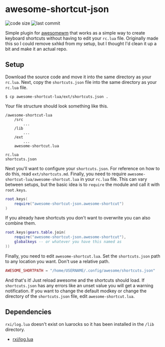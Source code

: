 # awesome-shortcut-json

![code size](https://img.shields.io/github/languages/code-size/CyanPiano/awesome-shortcut-json) ![last commit](https://img.shields.io/github/last-commit/CyanPiano/awesome-shortcut-json)

Simple plugin for [awesomewm](https://github.com/awesomeWM/awesome) that works as a simple way to create keyboard shortcuts without having to edit your `rc.lua` file. Originally made this so I could remove sxhkd from my setup, but I thought I'd clean it up a bit and make it an actual repo.

## Setup
Download the source code and move it into the same directory as your `rc.lua`. Next, copy the `shortcuts.json` file into the same directory as your `rc.lua` file.
```
$ cp awesome-shortcut-lua/ext/shortcuts.json .
```
Your file structure should look something like this.

    /awesome-shortcut-lua
        /src
            ...
        /lib
            ...
        /ext
            ...
        awesome-shortcut.lua
        
    rc.lua
    shortcuts.json

Next you'll want to configure your `shortcuts.json`. For reference on how to do this, read `ext/shortcuts.md`. Finally, you need to require `awesome-shortcut-lua/awesome-shortcut.lua` in your `rc.lua` file. This can vary between setups, but the basic idea is to `require` the module and call it with `root.keys`.

```lua
root.keys(
    require("awesome-shortcut-json.awesome-shortcut")
)
```

If you already have shortcuts you don't want to overwrite you can also combine them.

```lua
root.keys(gears.table.join(
    require("awesome-shortcut-json.awesome-shortcut"),
    globalkeys -- or whatever you have this named as
))
```

Finally, you need to edit `awesome-shortcut.lua`. Set the `shortcuts.json` path to any location you want. Don't use a relative path.

```lua
AWESOME_SHORTPATH = "/home/USERNAME/.config/awesome/shortcuts.json"
```

And that's it! Just reload awesome and the shortcuts should load. If `shortcuts.json` has any errors like an unset value you will get a warning notification. If you want to change the default modkey or change the directory of the `shortcuts.json` file, edit `awesome-shortcut.lua`.

## Dependencies
`rxi/log.lua` doesn't exist on luarocks so it has been installed in the `/lib` directory.
- [rxi/log.lua](https://github.com/rxi/log.lua)


